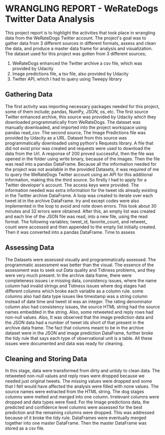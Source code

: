 # WRANGLING REPORT - WeRateDogs Twitter Data Analysis

This project report is to highlight the activities that took place in wrangling data from the WeRateDogs Twitter account. The project's goal was to gather data from 3 different sources in different formats, assess and clean the data, and produce a master data frame for analysis and visualization. The dataset used for this project was gotten from 3 different sources;
1. WeRateDogs enhanced the Twitter archive a csv file, which was provided by Udacity 
2. Image predictions file, a tsv file, also provided by Udacity 
3. Twitter API, which I had to query using Tweepy library

## Gathering Data 

The first activity was importing necessary packages needed for this project, some of them include; pandas, NumPy, JSON, os, etc. The first source Twitter enhanced archive, this source was provided by Udacity which they downloaded programmatically from WeRateDogs. The dataset was manually downloaded, and imported into the project workspace using pandas read_csv. The second source, The Image Predictions file was provided by Udacity as a URL. Dataset from this source was programmatically downloaded using python's Requests library. A file that did not exist prior was created and requests were used to download the data from the Url. A response of 200 proved successful, then the file was opened in the folder using write binary, because of the images. Then the file was read into a pandas DataFrame. Because all the information needed for the project was not available in the provided Datasets, it was required of me to query the WeRateDogs Twitter account using an API for this additional information, making this the third source. So firstly I had to apply for a Twitter developer's account. The access keys were provided. The information needed was extra information for the tweet ids already existing in the Twitter archive DataFrame. A loop was created to iterate over each tweet id in the archive DataFrame. try and except codes were also implemented in the loop to avoid and note down errors. This took about 30 minutes and 32 errors were obtained. After this, an empty list was created and each line of the JSON file was read, into a new file, using the read format. The following variables; tweet_id, favorite_count, and retweet_ count were accessed and then appended to the empty list initially created. Then it was converted into a pandas DataFrame. Time to assess

## Assessing Data 

The Datasets were assessed visually and programmatically assessed. The programmatic assessment was better than the visual. The essence of the assessment was to seek out Data
quality and Tidiness problems, and they were very much present. In the archive data frame, there were completeness issues i.e missing data, consistency issues, where the name column had invalid strings and Tidiness issues where dog stages had different columns which broke each variable as a column rule. some columns also had data type issues like timestamp was a string column instead of date time and tweet id was an integer. The rating denominator column also had consistency issues, the source HTML string had the source names embedded in the string. Also, some retweeted and reply rows had non-null values. Also, It was observed that the image prediction data and the JSON data had a number of tweet ids short of that present in the archive data frame. The fact that columns meant to be in the archive dataset were in the JSON and image prediction DataFrame, further broke the tidy rule that says each type of observational unit is a table. All these issues were documented and data was ready for cleaning.

## Cleaning and Storing Data 

In this stage, data were transformed from dirty and untidy to clean data. The retweeted non-null values and reply rows were dropped because we needed just original tweets. The missing values were dropped and some that I felt would have affected the analysis were filled with none values. The source names were extracted from the HTML string. The dog stages columns were melted and merged into one column. Irrelevant columns were dropped and data types were fixed. For the Image predictions data, the predicted and confidence level columns were assessed for the best prediction and the remaining columns were dropped. This was addressed because of it broke the tidy rule. DataFrames were eventually merged together into one master DataFrame. Then the master DataFrame was stored as a csv file.
 